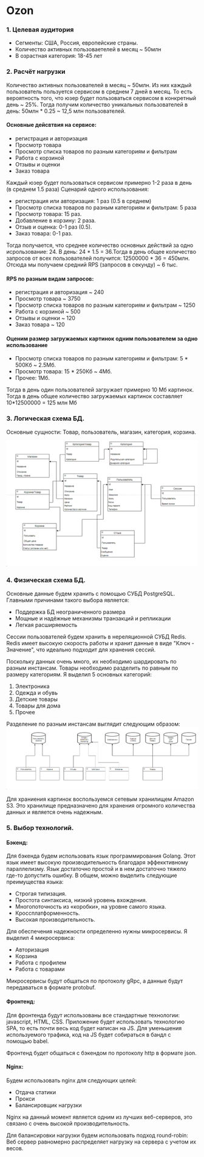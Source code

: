 # Ozon
### 1. Целевая аудитория
* Сегменты: США, Россия, европейские страны.
* Количество активных пользоваетелей в месяц ~ 50млн
* В озрастная категория: 18-45 лет
### 2. Расчёт нагрузки
Количество активных пользователей в месяц ~ 50млн. Из них каждый пользователь пользуется сервисом в среднем 7 дней в месяц. То есть вероятность того, что юзер будет пользоваться сервисом в конкретный день ~ 25%. 
Тогда получим количество уникальных пользователей в день: 50млн * 0.25 ~ 12,5 млн пользователей.

#### Основные дейсвтвия на сервисе:
* регистрация и авторизация
* Просмотр товара
* Просмотр списка товаров по разным категориям и фильтрам
* Работа с корзиной
* Отзывы и оценки
* Заказ товара

Каждый юзер будет пользоваться сервисом примерно 1-2 раза в день (в среднем 1.5 раза)
Сценарий одного использования:
* регистрация или авторизация: 1 раз (0.5 в среднем) 
* Просмотр списка товаров по разным категориям и фильтрам: 5 раза
* Просмотр товара: 15 раз.
* Добавление в корзину: 2 раза.
* Отзыв и оценка: 0-1 раз (0.5).
* Заказ товара: 0-1 раз.

Тогда получается, что среднее количество основных действий за одно исрользование: 24.
В день: 24 * 1.5 = 36.Тогда в день общее количество запросов от всех пользователей получится: 12500000 * 36 = 450млн. Отсюда мы получаем средний RPS (запросов в секунду) ~ 6 тыс.

#### RPS по разным видам запросов:
* регистрация и авторизация ~ 240
* Просмотр товара ~ 3750
* Просмотр списка товаров по разным категориям и фильтрам ~ 1250
* Работа с корзиной ~ 500
* Отзывы и оценки ~ 120
* Заказ товара ~ 120

#### Оценим размер загружаемых картинок одним пользователем за одно использование
* Просмотр списка товаров по разным категориям и фильтрам: 5 * 500Кб ~ 2.5Мб.
* Просмотр товара: 15 * 250Кб ~ 4Мб.
* Прочее: 1Мб.

Тогда в день один пользователей загружает примерно 10 Мб картинок. Тогда в день общее количество загружаемых картинок составляет 10*12500000 = 125 млн Мб

### 3. Логическая схема БД.
Основные сущности: Товар, пользователь, магазин, категория, корзина.


![](files/img.png)

### 4. Физическая схема БД.
Основные данные будем хранить с помощью СУБД PostgreSQL. Главными причинами такого выбора является:
* Поддержка БД неограниченного размера
* Мощные и надёжные механизмы транзакций и репликации
* Легкая расширяемость

Сессии пользователей будем хранить в нереляционной СУБД Redis. Redis имеет высокую скорость работы и хранит данные в виде "Ключ - Значение", что идеально подходит для хранения сессий.


Поскольку данных очень много, их необходимо шардировать по разным инстансам. Товары необходимо разделить по равным по размеру категориям. Я выделил 5 основных категорий:
1) Электроника
2) Одежда и обувь
3) Детские товары
4) Товары для дома
5) Прочее


Разделение по разным инстансам выглядит следующим образом:
   ![](files/img_2.png)

Для храниения картинок воспользуемся сетевым хранилищем Amazon S3. Это хранилище предназначено для хранения огромного количества данных и является очень надежным.   


### 5. Выбор технологий.

#### Бэкенд:
Для бэкенда будем использовать язык программирования Golang. Этот язык имеет высокую производительность благодаря эффекктивному параллелизму. Язык достаточно простой и в нем достаточно тяжело где-то допустить ошибку.
В общем, можно выделить следующие преимущества языка:
* Строгая типизация.
* Простота синтаксиса, низкий уровень вхождения.
* Многопоточность из «коробки», на уровне самого языка.
* Кроссплатформенность.
* Высокая производительность.

Для обеспечения надежности определенно нужны микросервисы. Я выделил 4 микросервиса:
* Авторизация
* Корзина
* Работа с профилем
* Работа с товарами

Микросервисы будут общаться по протоколу gRpc, а данные будут передаваться в формате protobuf.

#### Фронтенд:
Для фронтенда будут использованы все стандартные технологии: javascript, HTML, CSS. Приложение будет использовать технологию SPA, то есть почти весь код будет написан на JS.
Для уменьшения используемого трафика, код на JS будет собираться в бандл с помощью babel.

Фронтенд будет общаться с бэкендом по протоколу http в формате json.

#### Nginx:
Будем использовать nginx для следующих целей:
* Отдача статики
* Прокси
* Балансировщик нагрузки

Nginx на данный момент является одним из лучших веб-серверов, это связано с очень высокой производительность.
  

Для балансировки нагрузки будем использовать подход round-robin:
  Веб сервер равномерно распределяет нагрузку на сервера с учетом их весов.